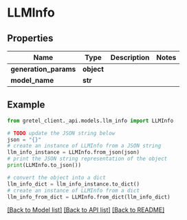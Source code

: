 # LLMInfo


## Properties

Name | Type | Description | Notes
------------ | ------------- | ------------- | -------------
**generation_params** | **object** |  | 
**model_name** | **str** |  | 

## Example

```python
from gretel_client._api.models.llm_info import LLMInfo

# TODO update the JSON string below
json = "{}"
# create an instance of LLMInfo from a JSON string
llm_info_instance = LLMInfo.from_json(json)
# print the JSON string representation of the object
print(LLMInfo.to_json())

# convert the object into a dict
llm_info_dict = llm_info_instance.to_dict()
# create an instance of LLMInfo from a dict
llm_info_from_dict = LLMInfo.from_dict(llm_info_dict)
```
[[Back to Model list]](../README.md#documentation-for-models) [[Back to API list]](../README.md#documentation-for-api-endpoints) [[Back to README]](../README.md)


